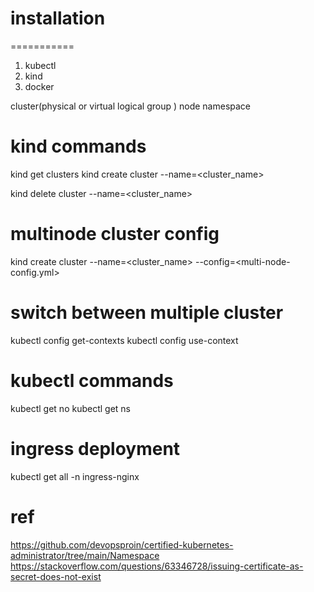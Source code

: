 # installation
===========
1. kubectl
2. kind
3. docker

cluster(physical or virtual logical group )
node
namespace


# kind commands
kind get clusters 
kind create cluster --name=<cluster_name>

kind delete cluster --name=<cluster_name>

# multinode cluster config
kind create cluster --name=<cluster_name> --config=<multi-node-config.yml>

# switch between multiple cluster
kubectl config get-contexts
kubectl config use-context <kind-name>


# kubectl commands
kubectl get no
kubectl get ns

# ingress deployment
kubectl get all -n ingress-nginx


# ref
https://github.com/devopsproin/certified-kubernetes-administrator/tree/main/Namespace
https://stackoverflow.com/questions/63346728/issuing-certificate-as-secret-does-not-exist
